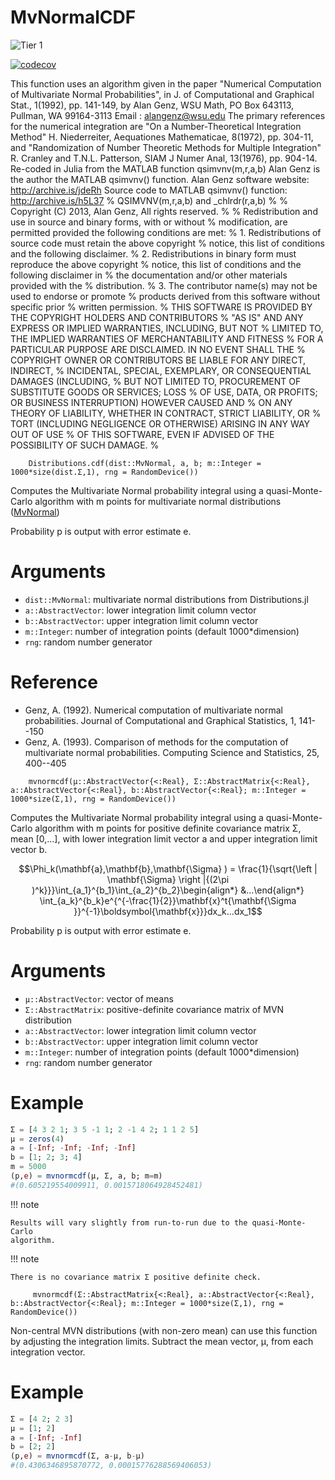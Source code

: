 # MvNormalCDF


![Tier 1](https://github.com/PharmCat/MvNormalCDF.jl/workflows/Tier%201/badge.svg)

[![codecov](https://codecov.io/gh/PharmCat/MvNormalCDF.jl/branch/main/graph/badge.svg)](https://codecov.io/gh/PharmCat/MvNormalCDF.jl)


This function uses an algorithm given in the paper
"Numerical Computation of Multivariate Normal Probabilities", in
 J. of Computational and Graphical Stat., 1(1992), pp. 141-149, by
Alan Genz, WSU Math, PO Box 643113, Pullman, WA 99164-3113
Email : alangenz@wsu.edu
The primary references for the numerical integration are
"On a Number-Theoretical Integration Method"
H. Niederreiter, Aequationes Mathematicae, 8(1972), pp. 304-11, and
"Randomization of Number Theoretic Methods for Multiple Integration"
R. Cranley and T.N.L. Patterson, SIAM J Numer Anal, 13(1976), pp. 904-14.
Re-coded in Julia from the MATLAB function qsimvnv(m,r,a,b)
Alan Genz is the author the MATLAB qsimvnv() function.
Alan Genz software website: http://archive.is/jdeRh
Source code to MATLAB qsimvnv() function: http://archive.is/h5L37
% QSIMVNV(m,r,a,b) and _chlrdr(r,a,b)
%
% Copyright (C) 2013, Alan Genz,  All rights reserved.
%
% Redistribution and use in source and binary forms, with or without
% modification, are permitted provided the following conditions are met:
%   1. Redistributions of source code must retain the above copyright
%      notice, this list of conditions and the following disclaimer.
%   2. Redistributions in binary form must reproduce the above copyright
%      notice, this list of conditions and the following disclaimer in
%      the documentation and/or other materials provided with the
%      distribution.
%   3. The contributor name(s) may not be used to endorse or promote
%      products derived from this software without specific prior
%      written permission.
% THIS SOFTWARE IS PROVIDED BY THE COPYRIGHT HOLDERS AND CONTRIBUTORS
% "AS IS" AND ANY EXPRESS OR IMPLIED WARRANTIES, INCLUDING, BUT NOT
% LIMITED TO, THE IMPLIED WARRANTIES OF MERCHANTABILITY AND FITNESS
% FOR A PARTICULAR PURPOSE ARE DISCLAIMED. IN NO EVENT SHALL THE
% COPYRIGHT OWNER OR CONTRIBUTORS BE LIABLE FOR ANY DIRECT, INDIRECT,
% INCIDENTAL, SPECIAL, EXEMPLARY, OR CONSEQUENTIAL DAMAGES (INCLUDING,
% BUT NOT LIMITED TO, PROCUREMENT OF SUBSTITUTE GOODS OR SERVICES; LOSS
% OF USE, DATA, OR PROFITS; OR BUSINESS INTERRUPTION) HOWEVER CAUSED AND
% ON ANY THEORY OF LIABILITY, WHETHER IN CONTRACT, STRICT LIABILITY, OR
% TORT (INCLUDING NEGLIGENCE OR OTHERWISE) ARISING IN ANY WAY OUT OF USE
% OF THIS SOFTWARE, EVEN IF ADVISED OF THE POSSIBILITY OF SUCH DAMAGE.
%


```
    Distributions.cdf(dist::MvNormal, a, b; m::Integer = 1000*size(dist.Σ,1), rng = RandomDevice())
```

Computes the Multivariate Normal probability integral using a quasi-Monte-Carlo
algorithm with m points for multivariate normal distributions ([MvNormal](https://juliastats.org/Distributions.jl/stable/multivariate/#Distributions.MvNormal))

Probability p is output with error estimate e.

# Arguments
- `dist::MvNormal`: multivariate normal distributions from Distributions.jl
- `a::AbstractVector`: lower integration limit column vector
- `b::AbstractVector`: upper integration limit column vector
- `m::Integer`:        number of integration points (default 1000*dimension)
- `rng`: random number generator

# Reference
- Genz, A. (1992). Numerical computation of multivariate normal probabilities. Journal of Computational and Graphical Statistics, 1, 141--150
- Genz, A. (1993). Comparison of methods for the computation of multivariate normal probabilities. Computing Science and Statistics, 25, 400--405

```
    mvnormcdf(μ::AbstractVector{<:Real}, Σ::AbstractMatrix{<:Real}, a::AbstractVector{<:Real}, b::AbstractVector{<:Real}; m::Integer = 1000*size(Σ,1), rng = RandomDevice())
```

Computes the Multivariate Normal probability integral using a quasi-Monte-Carlo
algorithm with m points for positive definite covariance matrix Σ, mean [0,...], with lower
integration limit vector a and upper integration limit vector b.
```math
\Phi_k(\mathbf{a},\mathbf{b},\mathbf{\Sigma} ) = \frac{1}{\sqrt{\left | \mathbf{\Sigma}  \right |{(2\pi )^k}}}\int_{a_1}^{b_1}\int_{a_2}^{b_2}\begin{align*}
 &...\end{align*} \int_{a_k}^{b_k}e^{^{-\frac{1}{2}}\mathbf{x}^t{\mathbf{\Sigma }}^{-1}\boldsymbol{\mathbf{x}}}dx_k...dx_1
```

Probability p is output with error estimate e.

# Arguments
- `μ::AbstractVector`: vector of means
- `Σ::AbstractMatrix`: positive-definite covariance matrix of MVN distribution
- `a::AbstractVector`: lower integration limit column vector
- `b::AbstractVector`: upper integration limit column vector
- `m::Integer`:        number of integration points (default 1000*dimension)
- `rng`: random number generator

# Example
```julia
Σ = [4 3 2 1; 3 5 -1 1; 2 -1 4 2; 1 1 2 5]
μ = zeros(4)
a = [-Inf; -Inf; -Inf; -Inf]
b = [1; 2; 3; 4]
m = 5000
(p,e) = mvnormcdf(μ, Σ, a, b; m=m)
#(0.605219554009911, 0.0015718064928452481)
```

!!! note

    Results will vary slightly from run-to-run due to the quasi-Monte-Carlo
    algorithm.

!!! note

    There is no covariance matrix Σ positive definite check.

```
     mvnormcdf(Σ::AbstractMatrix{<:Real}, a::AbstractVector{<:Real}, b::AbstractVector{<:Real}; m::Integer = 1000*size(Σ,1), rng = RandomDevice())
```

Non-central MVN distributions (with non-zero mean) can use this function by adjusting
the integration limits. Subtract the mean vector, μ, from each
integration vector.

# Example
```julia
Σ = [4 2; 2 3]
μ = [1; 2]
a = [-Inf; -Inf]
b = [2; 2]
(p,e) = mvnormcdf(Σ, a-μ, b-μ)
#(0.4306346895870772, 0.00015776288569406053)
```
